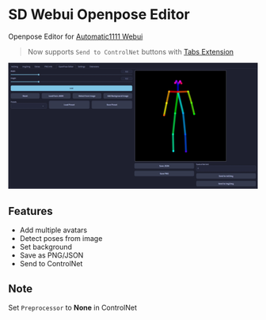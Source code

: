 # SD Webui Openpose Editor

Openpose Editor for [Automatic1111 Webui](https://github.com/AUTOMATIC1111/stable-diffusion-webui)

> Now supports `Send to ControlNet` buttons with [Tabs Extension](https://github.com/Haoming02/sd-webui-tabs-extension)

<p align="center">
<img src="UI.jpg">
</p>

## Features

-  Add multiple avatars
-  Detect poses from image
-  Set background
-  Save as PNG/JSON
-  Send to ControlNet

## Note

Set `Preprocessor` to **None** in ControlNet

